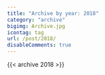 ```yaml
---
title: "Archive by year: 2018"
category: "archive"
bigimg: Archive.jpg
icontag: tag
url: /post/2018/
disableComments: true
---
```


{{< archive 2018 >}}